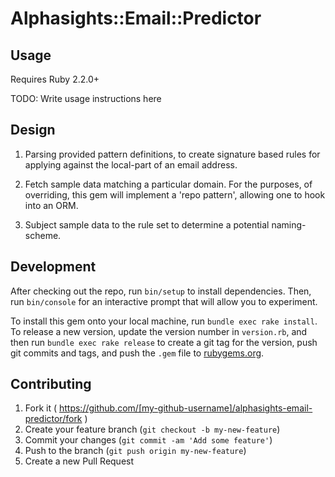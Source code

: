 # Alphasights::Email::Predictor

## Usage

Requires Ruby 2.2.0+

TODO: Write usage instructions here

## Design

1. Parsing provided pattern definitions, to create signature based rules
   for applying against the local-part of an email address.

2. Fetch sample data matching a particular domain.  For the purposes, of
   overriding, this gem will implement a 'repo pattern', allowing one to
   hook into an ORM.

3. Subject sample data to the rule set to determine a potential
   naming-scheme.

## Development

After checking out the repo, run `bin/setup` to install dependencies. Then, run `bin/console` for an interactive prompt that will allow you to experiment.

To install this gem onto your local machine, run `bundle exec rake install`. To release a new version, update the version number in `version.rb`, and then run `bundle exec rake release` to create a git tag for the version, push git commits and tags, and push the `.gem` file to [rubygems.org](https://rubygems.org).

## Contributing

1. Fork it ( https://github.com/[my-github-username]/alphasights-email-predictor/fork )
2. Create your feature branch (`git checkout -b my-new-feature`)
3. Commit your changes (`git commit -am 'Add some feature'`)
4. Push to the branch (`git push origin my-new-feature`)
5. Create a new Pull Request
